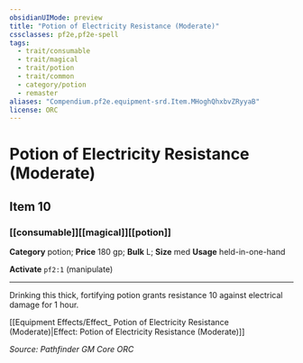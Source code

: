 ```yaml
---
obsidianUIMode: preview
title: "Potion of Electricity Resistance (Moderate)"
cssclasses: pf2e,pf2e-spell
tags:
  - trait/consumable
  - trait/magical
  - trait/potion
  - trait/common
  - category/potion
  - remaster
aliases: "Compendium.pf2e.equipment-srd.Item.MHoghQhxbvZRyyaB"
license: ORC
---
```

# Potion of Electricity Resistance (Moderate)
## Item 10
### [[consumable]][[magical]][[potion]]

**Category** potion; 
**Price** 180 gp; 
**Bulk** L; **Size** med
**Usage** held-in-one-hand

**Activate** `pf2:1` (manipulate)

* * *

Drinking this thick, fortifying potion grants resistance 10 against electrical damage for 1 hour.

[[Equipment Effects/Effect_ Potion of Electricity Resistance (Moderate)|Effect: Potion of Electricity Resistance (Moderate)]]

*Source: Pathfinder GM Core*
*ORC*